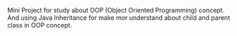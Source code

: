 Mini Project for study about OOP (Object Oriented Programming) concept.
And using Java Inheritance for make mor understand about child and parent class in OOP concept.
